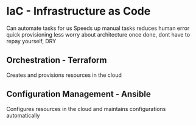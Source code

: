 # IaC - Infrastructure as Code

Can automate tasks for us
Speeds up manual tasks 
reduces human error
quick provisioning
less worry about architecture once done, dont have to repay yourself, DRY

## Orchestration - Terraform

Creates and provisions resources in the cloud

## Configuration Management - Ansible

Configures resources in the cloud and maintains configurations automatically 